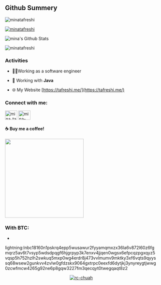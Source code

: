 
<!--  <img src="https://github-readme-stats.anuraghazra1.vercel.app/api/top-langs/?username=minatafreshi&hide=ruby,perl&hide_border=true" /> -->

## Github Summery
<p align="left"> <img src="https://komarev.com/ghpvc/?username=minatafreshi&label=Profile%20views&style=flat" alt="minatafreshi" /> </p>

<p align="left"> <a href="https://github.com/ryo-ma/github-profile-trophy"><img src="https://github-profile-trophy.vercel.app/?username=minatafreshi" alt="minatafreshi" /></a> </p>

<img alt="mina's Github Stats" src="https://github-readme-stats.vercel.app/api?username=minatafreshi&show_icons=true&include_all_commits=true&hide_border=true&theme=chartreuse-dark" />
<p><img align="center" src="https://github-readme-streak-stats.herokuapp.com/?user=minatafreshi&theme=chartreuse-dark" alt="minatafreshi" /></p>
</p>

### Activities 

- 🧑🏻Working as a software engineer

- 📖 Working with **Java**

- 🌐 My Website [https://tafreshi.me/](https://tafreshi.me/)

<h3 align="left">Connect with me:</h3>
<p align="left">
<a href="https://twitter.com/mina_tafreshi" target="blank"><img align="center" src="https://cdn.jsdelivr.net/npm/simple-icons@3.0.1/icons/twitter.svg" alt="mina_tafreshi" height="30" width="40" /></a>
<a href="https://www.linkedin.com/in/mina-tafreshi" target="blank"><img align="center" src="https://cdn.jsdelivr.net/npm/simple-icons@3.0.1/icons/linkedin.svg" alt="mina-tafreshi" height="30" width="40" /></a>
</p>

#### ☕ Buy me a coffee!

<a href="http://www.coffeete.ir/MinaTafreshi">
       <img src="http://www.coffeete.ir/images/buttons/lemonchiffon.png" style="width:260px;" />
</a>

### With BTC:
- 
lightning:lnbc18160n1pskrq4epp5wusawur2fyyamqmxzx36la6v872l60z6fgmqrz5av6t7vsyp5wdsdpqgf6hjgrpyp3k7enxv4jjqen0wgsx6efpcqzpgxqyz5vqsp5h752hzlh2swkuq5mxp0wg4erdr8j473vvlmumv9mktky3xf6vqts9qyyssq68wsew2gunkvv4zvlw0gfdzskx9064gxtrpc0eexfd6dytjkj3ynyreygtjwwg0zcwfmcw4265g92ne6p8gqw3227fm3qecqyt0twegqaqt8z2



<p align="center">
  <a href="https://github.com/minatafreshi"><img title="rc-chuah" src="https://github-readme-stats.vercel.app/api/top-langs/?username=minatafreshi&layout=compact&theme=dark"></a>
</p>

